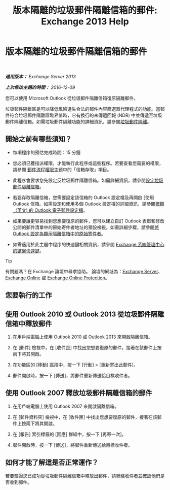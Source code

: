 ﻿---
title: '版本隔離的垃圾郵件隔離信箱的郵件: Exchange 2013 Help'
TOCTitle: 版本隔離的垃圾郵件隔離信箱的郵件
ms:assetid: 7a86bfde-f868-4689-bdec-5f01e52b510d
ms:mtpsurl: https://technet.microsoft.com/zh-tw/library/Aa998920(v=EXCHG.150)
ms:contentKeyID: 50473567
ms.date: 05/21/2018
mtps_version: v=EXCHG.150
ms.translationtype: MT
---

# 版本隔離的垃圾郵件隔離信箱的郵件

 

_**適用版本：** Exchange Server 2013_

_**上次修改主題的時間：** 2016-12-09_

您可以使用 Microsoft Outlook 從垃圾郵件隔離信箱復原隔離郵件。

垃圾郵件隔離區是可以降低風險遺失合法的郵件內容篩選器代理程式的功能。當郵件符合垃圾郵件隔離區臨界值時，它有換行的未傳遞回報 (NDR) 中並傳遞至垃圾郵件隔離信箱。如需垃圾郵件隔離功能的詳細資訊，請參閱[垃圾郵件隔離](spam-quarantine-exchange-2013-help.md)。

## 開始之前有哪些須知？

  - 每項程序的預估完成時間：15 分鐘

  - 您必須已獲指派權限，才能執行此程序或這些程序。若要查看您需要的權限，請參閱 [郵件流程權限](mail-flow-permissions-exchange-2013-help.md)主題中的「信箱存取」項目。

  - 此程序會要求您先設定反垃圾郵件隔離信箱。如需詳細資訊，請參閱[設定垃圾郵件隔離信箱](configure-a-spam-quarantine-mailbox-exchange-2013-help.md)。

  - 若要存取隔離信箱，您需要設定該信箱的 Outlook 設定檔及再開啟 \[使用 Outlook 信箱。如需設定和使用多個 Outlook 設定檔的詳細資訊，請參閱[概觀 （英文) 的 Outlook 電子郵件設定檔](https://go.microsoft.com/fwlink/p/?linkid=178975)。

  - 如果要讓更容易找到您想要復原的郵件，您可以建立自訂 Outlook 表單和修改公開的郵件清單中的原始寄件者地址的預設檢視。如需詳細步驟，請參閱[將 Outlook 設定為顯示隔離信箱中的原始寄件者](configure-outlook-to-show-the-original-sender-in-the-quarantine-mailbox-exchange-2013-help.md)。

  - 如需適用於此主題中程序的快速鍵相關資訊，請參閱 [Exchange 系統管理中心的鍵盤快速鍵](keyboard-shortcuts-in-the-exchange-admin-center-exchange-online-protection-help.md)。


> [!TIP]  
> 有問題嗎？在 Exchange 論壇中尋求協助。 論壇的網址為：<a href="https://go.microsoft.com/fwlink/p/?linkid=60612">Exchange Server</a>、 <a href="https://go.microsoft.com/fwlink/p/?linkid=267542">Exchange Online</a> 或 <a href="https://go.microsoft.com/fwlink/p/?linkid=285351">Exchange Online Protection</a>。




## 您要執行的工作

## 使用 Outlook 2010 或 Outlook 2013 從垃圾郵件隔離信箱中釋放郵件

1.  在用戶端電腦上使用 Outlook 2010 或 Outlook 2013 來開啟隔離信箱。

2.  在 \[郵件\] 檢視中，在 \[收件匣\] 中找出您想要復原的郵件，接著在該郵件上按兩下將其開啟。

3.  在功能區的 \[移動\] 區段中，按一下 \[行動\] \> \[重新寄出此郵件\]。

4.  郵件開啟時，按一下 \[傳送\]，將郵件重新傳送給目標收件者。

## 使用 Outlook 2007 釋放垃圾郵件隔離信箱的郵件

1.  在用戶端電腦上使用 Outlook 2007 來開啟隔離信箱。

2.  在 \[郵件資料夾\] 檢視中，在 \[收件匣\] 中找出您想要復原的郵件，接著在該郵件上按兩下將其開啟。

3.  在 \[報告\] 索引標籤的 \[回應\] 群組中，按一下 \[再寄一次\]。

4.  郵件開啟時，按一下 \[傳送\]，將郵件重新傳送給目標收件者。

## 如何才能了解這是否正常運作？

若要驗證您已成功從垃圾郵件隔離信箱中釋放出郵件，請聯絡收件者並確認他們是否收到郵件。

